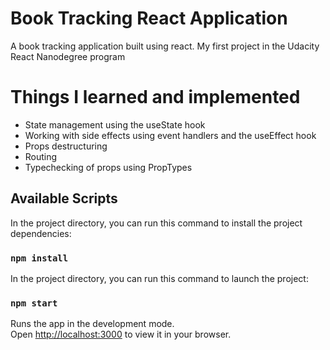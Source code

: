 # Book Tracking React Application

A book tracking application built using react. My first project in the Udacity React Nanodegree program

# Things I learned and implemented

- State management using the useState hook
- Working with side effects using event handlers and the useEffect hook
- Props destructuring
- Routing
- Typechecking of props using PropTypes

## Available Scripts

In the project directory, you can run this command to install the project dependencies:

### `npm install`

In the project directory, you can run this command to launch the project:

### `npm start`

Runs the app in the development mode.\
Open [http://localhost:3000](http://localhost:3000) to view it in your browser.

